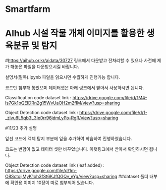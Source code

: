 # Smartfarm
# AIhub 시설 작물 개체 이미지를 활용한 생육분류 및 탐지

#https://aihub.or.kr/aidata/30727 링크에서 다운받고 전처리할 수 있으나 사전에 제가 해놓은 파일을 다운받으시길 바랍니다.

설명서(필독).ipynb 파일을 읽으시면 수월하게 진행가능 합니다.

코드만 첨부해 놓았으며 데이터셋은 아래 링크에서 받아서 사용하시면 됩니다.

Classification code dataset link : https://drive.google.com/file/d/1M4-Is7Gk1pQEIDRn2g15WvUaOH2m2fIM/view?usp=sharing

Object Detection code dataset link : https://drive.google.com/file/d/1-_zlvu8L5qb3L3Ie0rr96jdmLyPo-RgR/view?usp=sharing


#11/23 추가 설명

앞선 코드에 객체 탐지 부분에 잎을 추가하여 학습하여 진행하였습니다.

코드는 변함이 없고 데이터 셋만 바꾸었습니다. 아랫링크에서 받아서 확인하시면 됩니다.

Object Detection code dataset link (leaf added) : https://drive.google.com/file/d/1m-O8SctojiMyK1oh3fSt6KJfQGQv_eYg/view?usp=sharing
##dataset 폴더 내부에 확인용 이미지 10장이 따로 첨부되어 있습니다.
